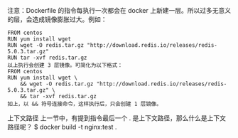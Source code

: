 注意：Dockerfile 的指令每执行一次都会在 docker 上新建一层。所以过多无意义的层，会造成镜像膨胀过大。例如：
```
FROM centos
RUN yum install wget
RUN wget -O redis.tar.gz "http://download.redis.io/releases/redis-5.0.3.tar.gz"
RUN tar -xvf redis.tar.gz
以上执行会创建 3 层镜像。可简化为以下格式：
FROM centos
RUN yum install wget \
    && wget -O redis.tar.gz "http://download.redis.io/releases/redis-5.0.3.tar.gz" \
    && tar -xvf redis.tar.gz
如上，以 && 符号连接命令，这样执行后，只会创建 1 层镜像。
```


     
上下文路径
上一节中，有提到指令最后一个 . 是上下文路径，那么什么是上下文路径呢？
$ docker build -t nginx:test .    